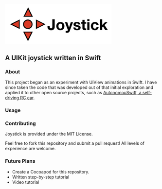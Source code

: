 <img src="https://github.com/neilhiddink/Joystick/blob/master/Resources/banner.png" width="350"/>

## A UIKit joystick written in Swift

### About

This project began as an experiment with UIView animations in Swift. I have since taken the code that was developed out of that initial exploration and applied it to other open source projects, such as [AutonomouSwift, a self-driving RC car](https://github.com/neilhiddink/AutonomouSwift/).

### Usage



### Contributing

Joystick is provided under the MIT License.

Feel free to fork this repository and submit a pull request! All levels of experience are welcome.

### Future Plans

- Create a Cocoapod for this repository.
- Written step-by-step tutorial
- Video tutorial
